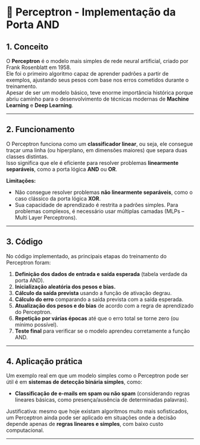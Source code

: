 # 🧠 Perceptron - Implementação da Porta AND

## 1. Conceito  
O **Perceptron** é o modelo mais simples de rede neural artificial, criado por Frank Rosenblatt em 1958.  
Ele foi o primeiro algoritmo capaz de aprender padrões a partir de exemplos, ajustando seus pesos com base nos erros cometidos durante o treinamento.  
Apesar de ser um modelo básico, teve enorme importância histórica porque abriu caminho para o desenvolvimento de técnicas modernas de **Machine Learning** e **Deep Learning**.  

---

## 2. Funcionamento  
O Perceptron funciona como um **classificador linear**, ou seja, ele consegue traçar uma linha (ou hiperplano, em dimensões maiores) que separa duas classes distintas.  
Isso significa que ele é eficiente para resolver problemas **linearmente separáveis**, como a porta lógica **AND** ou **OR**.  

**Limitações:**  
- Não consegue resolver problemas **não linearmente separáveis**, como o caso clássico da porta lógica **XOR**.  
- Sua capacidade de aprendizado é restrita a padrões simples. Para problemas complexos, é necessário usar múltiplas camadas (MLPs – Multi Layer Perceptrons).  

---

## 3. Código  
No código implementado, as principais etapas do treinamento do Perceptron foram:  

1. **Definição dos dados de entrada e saída esperada** (tabela verdade da porta AND).  
2. **Inicialização aleatória dos pesos e bias.**  
3. **Cálculo da saída prevista** usando a função de ativação degrau.  
4. **Cálculo do erro** comparando a saída prevista com a saída esperada.  
5. **Atualização dos pesos e do bias** de acordo com a regra de aprendizado do Perceptron.  
6. **Repetição por várias épocas** até que o erro total se torne zero (ou mínimo possível).  
7. **Teste final** para verificar se o modelo aprendeu corretamente a função AND.  

---

## 4. Aplicação prática  
Um exemplo real em que um modelo simples como o Perceptron pode ser útil é em **sistemas de detecção binária simples**, como:  

- **Classificação de e-mails em spam ou não spam** (considerando regras lineares básicas, como presença/ausência de determinadas palavras).  

Justificativa: mesmo que hoje existam algoritmos muito mais sofisticados, um Perceptron ainda pode ser aplicado em situações onde a decisão depende apenas de **regras lineares e simples**, com baixo custo computacional.  

---
